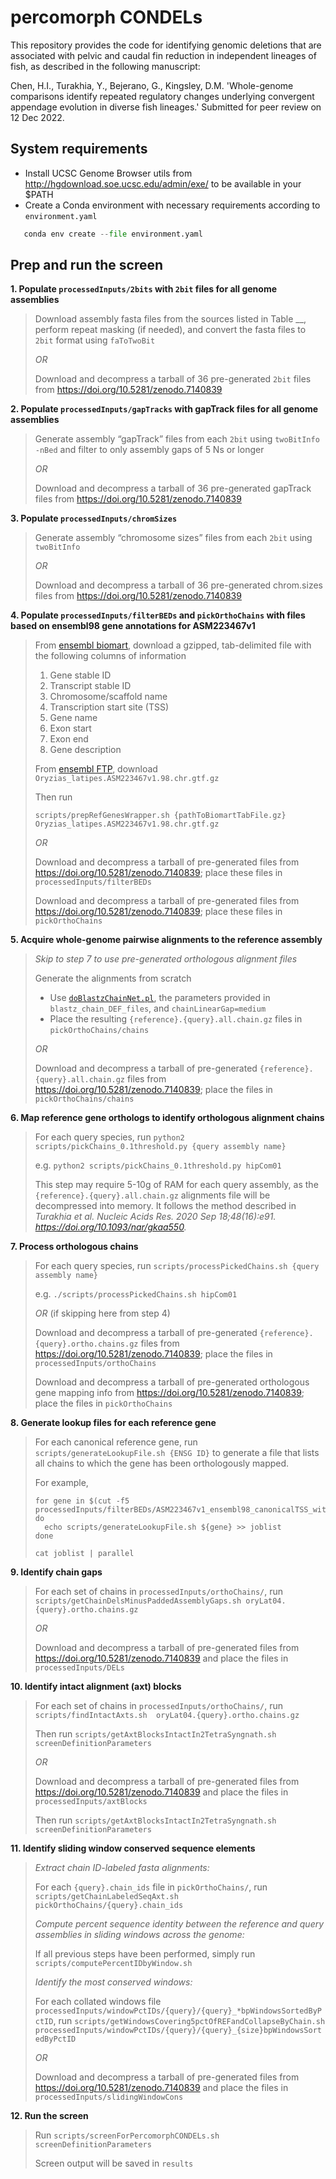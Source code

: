 # percomorph CONDELs

This repository provides the code for identifying genomic deletions that are associated with pelvic and caudal fin reduction in independent lineages of fish, as described in the following manuscript:

Chen, H.I., Turakhia, Y., Bejerano, G., Kingsley, D.M. 'Whole-genome comparisons identify repeated regulatory changes underlying convergent appendage evolution in diverse fish lineages.' Submitted for peer review on 12 Dec 2022.


## System requirements
- Install UCSC Genome Browser utils from http://hgdownload.soe.ucsc.edu/admin/exe/ to be available in your $PATH
- Create a Conda environment with necessary requirements according to `environment.yaml`

 ```Python
    conda env create --file environment.yaml
 ```

## Prep and run the screen

**1. Populate `processedInputs/2bits` with `2bit` files for all genome assemblies**

> Download assembly fasta files from the sources listed in Table __, perform repeat masking (if needed), and convert the fasta files to `2bit` format using `faToTwoBit`
>
> *OR*
>
> Download and decompress a tarball of 36 pre-generated `2bit` files from https://doi.org/10.5281/zenodo.7140839

**2. Populate `processedInputs/gapTracks` with gapTrack files for all genome assemblies**

> Generate assembly “gapTrack” files from each `2bit` using `twoBitInfo -nBed` and filter to only assembly gaps of 5 Ns or longer
>
> *OR*
>
> Download and decompress a tarball of 36 pre-generated gapTrack files from https://doi.org/10.5281/zenodo.7140839

**3. Populate `processedInputs/chromSizes`**

> Generate assembly “chromosome sizes” files from each `2bit` using `twoBitInfo`
>
> *OR*
>
> Download and decompress a tarball of 36 pre-generated chrom.sizes files from https://doi.org/10.5281/zenodo.7140839


**4. Populate `processedInputs/filterBEDs` and `pickOrthoChains` with files based on ensembl98 gene annotations for ASM223467v1**

> From [ensembl biomart](https://www.ensembl.org/biomart/martview), download a gzipped, tab-delimited file with the following columns of information
> 1. Gene stable ID
> 2. Transcript stable ID
> 3. Chromosome/scaffold name
> 4. Transcription start site (TSS)
> 5. Gene name
> 6. Exon start
> 7. Exon end
> 8. Gene description
> 
> From [ensembl FTP](http://ftp.ensembl.org/pub/), download `Oryzias_latipes.ASM223467v1.98.chr.gtf.gz` 
> 
> Then run 
> ```
> scripts/prepRefGenesWrapper.sh {pathToBiomartTabFile.gz} Oryzias_latipes.ASM223467v1.98.chr.gtf.gz
> ```
> 
> *OR*
>
> Download and decompress a tarball of pre-generated files from https://doi.org/10.5281/zenodo.7140839; place these files in `processedInputs/filterBEDs`
> 
> Download and decompress a tarball of pre-generated files from https://doi.org/10.5281/zenodo.7140839; place these files in `pickOrthoChains`

**5. Acquire whole-genome pairwise alignments to the reference assembly**

> *Skip to step 7 to use pre-generated orthologous alignment files*
> 
> Generate the alignments from scratch
> - Use [`doBlastzChainNet.pl`](https://github.com/ENCODE-DCC/kentUtils/blob/master/src/hg/utils/automation/doBlastzChainNet.pl), the parameters provided in `blastz_chain_DEF_files`, and `chainLinearGap=medium`
> - Place the resulting `{reference}.{query}.all.chain.gz` files in `pickOrthoChains/chains`
> 
> *OR*
>
> Download and decompress a tarball of pre-generated `{reference}.{query}.all.chain.gz` files from https://doi.org/10.5281/zenodo.7140839; place the files in `pickOrthoChains/chains`

**6. Map reference gene orthologs to identify orthologous alignment chains**

> For each query species, run `python2 scripts/pickChains_0.1threshold.py {query assembly name}`
> 
> e.g. `python2 scripts/pickChains_0.1threshold.py hipCom01`
> 
> This step may require 5-10g of RAM for each query assembly, as the `{reference}.{query}.all.chain.gz` alignments file will be decompressed into memory. It follows the method described in *Turakhia et al. Nucleic Acids Res. 2020 Sep 18;48(16):e91. https://doi.org/10.1093/nar/gkaa550.*

**7. Process orthologous chains**

> For each query species, run `scripts/processPickedChains.sh {query assembly name}`
> 
> e.g. `./scripts/processPickedChains.sh hipCom01`
> 
> *OR* (if skipping here from step 4)
> 
> Download and decompress a tarball of pre-generated `{reference}.{query}.ortho.chains.gz` files from https://doi.org/10.5281/zenodo.7140839; place the files in `processedInputs/orthoChains`
> 
> Download and decompress a tarball of pre-generated orthologous gene mapping info from https://doi.org/10.5281/zenodo.7140839; place the files in `pickOrthoChains`

**8. Generate lookup files for each reference gene**

> For each canonical reference gene, run `scripts/generateLookupFile.sh {ENSG ID}` to generate a file that lists all chains to which the gene has been orthologously mapped.
> 
> For example,
> 
> ```
> for gene in $(cut -f5 processedInputs/filterBEDs/ASM223467v1_ensembl98_canonicalTSS_withInfo.tab); do
>   echo scripts/generateLookupFile.sh ${gene} >> joblist
> done
> 
> cat joblist | parallel
> ```
> 
**9. Identify chain gaps**

> For each set of chains in `processedInputs/orthoChains/`, run `scripts/getChainDelsMinusPaddedAssemblyGaps.sh oryLat04.{query}.ortho.chains.gz`
> 
> *OR*
> 
> Download and decompress a tarball of pre-generated files from https://doi.org/10.5281/zenodo.7140839 and place the files in `processedInputs/DELs`

**10. Identify intact alignment (axt) blocks**

> For each set of chains in `processedInputs/orthoChains/`, run `scripts/findIntactAxts.sh  oryLat04.{query}.ortho.chains.gz`
> 
> Then run `scripts/getAxtBlocksIntactIn2TetraSyngnath.sh screenDefinitionParameters`
> 
> *OR*
> 
> Download and decompress a tarball of pre-generated files from https://doi.org/10.5281/zenodo.7140839 and place the files in `processedInputs/axtBlocks`
> 
> Then run `scripts/getAxtBlocksIntactIn2TetraSyngnath.sh screenDefinitionParameters`

**11. Identify sliding window conserved sequence elements**

> *Extract chain ID-labeled fasta alignments:*
>
> For each `{query}.chain_ids` file in `pickOrthoChains/`, run `scripts/getChainLabeledSeqAxt.sh pickOrthoChains/{query}.chain_ids`
>
> *Compute percent sequence identity between the reference and query assemblies in sliding windows across the genome:*
> 
> If all previous steps have been performed, simply run `scripts/computePercentIDbyWindow.sh`
> 
> *Identify the most conserved windows:*
> 
> For each collated windows file `processedInputs/windowPctIDs/{query}/{query}_*bpWindowsSortedByPctID`, run `scripts/getWindowsCovering5pctOfREFandCollapseByChain.sh processedInputs/windowPctIDs/{query}/{query}_{size}bpWindowsSortedByPctID`
> 
> *OR*
> 
> Download and decompress a tarball of pre-generated files from https://doi.org/10.5281/zenodo.7140839 and place the files in `processedInputs/slidingWindowCons`

**12. Run the screen**

> Run `scripts/screenForPercomorphCONDELs.sh screenDefinitionParameters` 
> 
> Screen output will be saved in `results`
